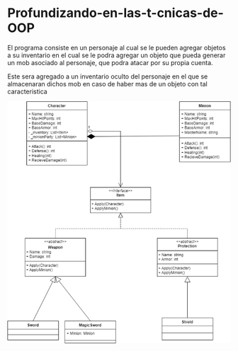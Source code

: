 # Profundizando-en-las-t-cnicas-de-OOP

El programa consiste en un personaje al cual se le pueden agregar objetos a su inventario en el cual se le podra agregar un objeto que pueda generar un mob asociado al personaje, que podra atacar por su propia cuenta.

Este sera agregado a un inventario oculto del personaje en el que se almacenaran dichos mob en caso de haber mas de un objeto con tal caracteristica

![alt text](https://github.com/Damapa03/Profundizando-en-las-t-cnicas-de-OOP/blob/main/Profundizando%20en%20las%20técnicas%20de%20OOP/Profundizando%20en%20las%20técnicas%20de%20OOP/img/UMLCharacterMinion.png "UML")
